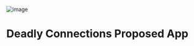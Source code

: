 ![image](https://github.com/codesydney/dcapp/assets/7553347/25eed07a-3632-4f3b-8194-795cf75c9192)
# Deadly Connections Proposed App
